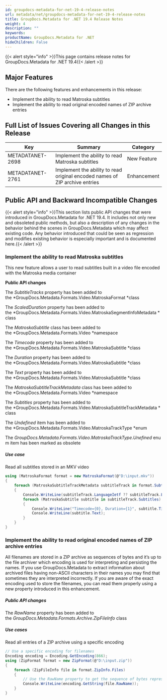 ```yaml
---
id: groupdocs-metadata-for-net-19-4-release-notes
url: metadata/net/groupdocs-metadata-for-net-19-4-release-notes
title: GroupDocs.Metadata for .NET 19.4 Release Notes
weight: 4
description: ""
keywords: 
productName: GroupDocs.Metadata for .NET
hideChildren: False
---
```

  
  

{{< alert style="info" >}}This page contains release notes for GroupDocs.Metadata for .NET 19.4{{< /alert >}}

## Major Features

There are the following features and enhancements in this release:

*   Implement the ability to read Matroska subtitles
*   Implement the ability to read original encoded names of ZIP archive entries

## Full List of Issues Covering all Changes in this Release

| Key | Summary | Category |
| --- | --- | --- |
| METADATANET-2698 | Implement the ability to read Matroska subtitles | New Feature |
| METADATANET-2761 | Implement the ability to read original encoded names of ZIP archive entries | Enhancement |

## Public API and Backward Incompatible Changes

{{< alert style="info" >}}This section lists public API changes that were introduced in GroupDocs.Metadata for .NET 19.4. It includes not only new and obsoleted public methods, but also a description of any changes in the behavior behind the scenes in GroupDocs.Metadata which may affect existing code. Any behavior introduced that could be seen as regression and modifies existing behavior is especially important and is documented here.{{< /alert >}}

### Implement the ability to read Matroska subtitles

This new feature allows a user to read subtitles built in a video file encoded with the Matroska media container

**Public API changes**

The *SubtitleTracks* property has been added to the *GroupDocs.Metadata.Formats.Video.MatroskaFormat *class

The *ScaledDuration* property has been added to the *GroupDocs.Metadata.Formats.Video.MatroskaSegmentInfoMetadata *class

The *MatroskaSubtitle* class has been added to the *GroupDocs.Metadata.Formats.Video *namespace

The *Timecode* property has been added to the *GroupDocs.Metadata.Formats.Video.MatroskaSubtitle *class

The *Duration* property has been added to the *GroupDocs.Metadata.Formats.Video.MatroskaSubtitle *class

The *Text* property has been added to the *GroupDocs.Metadata.Formats.Video.MatroskaSubtitle *class

The *MatroskaSubtitleTrackMetadata* class has been added to the *GroupDocs.Metadata.Formats.Video *namespace

The *Subtitles* property has been added to the *GroupDocs.Metadata.Formats.Video.MatroskaSubtitleTrackMetadata *class

The *Undefined* item has been added to the *GroupDocs.Metadata.Formats.Video.MatroskaTrackType *enum

The *GroupDocs.Metadata.Formats.Video.MatroskaTrackType.Unefined* enum item has been marked as obsolete

##### Use case

Read all subtitles stored in an MKV video



```csharp
using (MatroskaFormat format = new MatroskaFormat(@"D:\input.mkv"))
{
	foreach (MatroskaSubtitleTrackMetadata subtitleTrack in format.SubtitleTracks)
	{
		Console.WriteLine(subtitleTrack.LanguageIetf ?? subtitleTrack.Language);
		foreach (MatroskaSubtitle subtitle in subtitleTrack.Subtitles)
		{
			Console.WriteLine("Timecode={0}, Duration={1}", subtitle.Timecode, subtitle.Duration);
			Console.WriteLine(subtitle.Text);
		}
	}
}
```

### Implement the ability to read original encoded names of ZIP archive entries

All filenames are stored in a ZIP archive as sequences of bytes and it’s up to the file archiver which encoding is used for interpreting and persisting the names. If you use GroupDocs.Metadata to extract information about archived files having non-ASCII characters in their names you may find that sometimes they are interpreted incorrectly. If you are aware of the exact encoding used to store the filenames, you can read them properly using a new property introduced in this enhancement.

##### Public API changes

The *RawName* property has been added to the *GroupDocs.Metadata.Formats.Archive.ZipFileInfo* class

##### Use cases

Read all entries of a ZIP archive using a specific encoding



```csharp
// Use a specific encoding for filenames
Encoding encoding = Encoding.GetEncoding(866);
using (ZipFormat format = new ZipFormat(@"D:\input.zip"))
{
	foreach (ZipFileInfo file in format.ZipInfo.Files)
	{
		// Use the RawName property to get the sequence of bytes representing the filename
		Console.WriteLine(encoding.GetString(file.RawName));
	}
}
```
